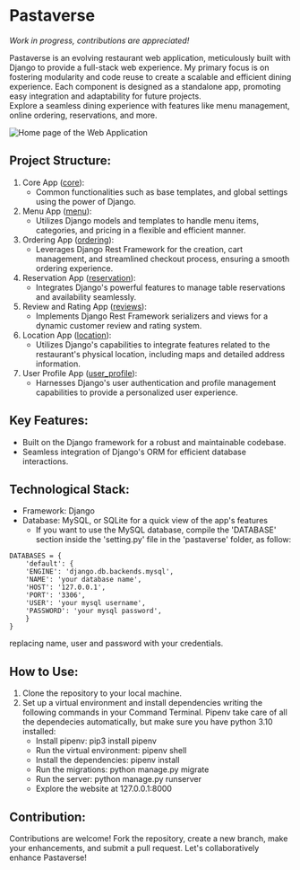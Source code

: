 # Pastaverse
*Work in progress, contributions are appreciated!*

Pastaverse is an evolving restaurant web application, meticulously built with Django to provide a full-stack web experience. My primary focus is on fostering modularity and code reuse to create a scalable and efficient dining experience. Each component is designed as a standalone app, promoting easy integration and adaptability for future projects.  
Explore a seamless dining experience with features like menu management, online ordering, reservations, and more.  

![Home page of the Web Application](description_gifs/home_page.gif "Home page of the Web Application")
## Project Structure:
1. Core App ([core](core)):
    - Common functionalities such as base templates, and global settings using the power of Django.
2. Menu App ([menu](menu)):
    - Utilizes Django models and templates to handle menu items, categories, and pricing in a flexible and efficient manner.
3. Ordering App ([ordering](ordering)):
    - Leverages Django Rest Framework for the creation, cart management, and streamlined checkout process, ensuring a smooth ordering experience.
5. Reservation App ([reservation](reservation)):
    - Integrates Django's powerful features to manage table reservations and availability seamlessly.
7. Review and Rating App ([reviews](reviews)):
    - Implements Django Rest Framework serializers and views for a dynamic customer review and rating system.
9. Location App ([location](location)):
    - Utilizes Django's capabilities to integrate features related to the restaurant's physical location, including maps and detailed address information.
11. User Profile App ([user_profile](user_profile)):
    - Harnesses Django's user authentication and profile management capabilities to provide a personalized user experience.
## Key Features:
- Built on the Django framework for a robust and maintainable codebase.
- Seamless integration of Django's ORM for efficient database interactions.
## Technological Stack:
- Framework: Django
- Database: MySQL, or SQLite for a quick view of the app's features
    - If you want to use the MySQL database, compile the 'DATABASE' section inside the 'setting.py' file in the 'pastaverse' folder, as follow:
```
DATABASES = {
    'default': {  
    'ENGINE': 'django.db.backends.mysql',
    'NAME': 'your database name',
    'HOST': '127.0.0.1',
    'PORT': '3306',
    'USER': 'your mysql username',
    'PASSWORD': 'your mysql password',
    }
}
```
replacing name, user and password with your credentials.
## How to Use:
1. Clone the repository to your local machine.
2. Set up a virtual environment and install dependencies writing the following commands in your Command Terminal. Pipenv take care of all the dependecies automatically, but make sure you have python 3.10 installed:
    - Install pipenv: pip3 install pipenv
    - Run the virtual environment: pipenv shell
    - Install the dependencies: pipenv install
    - Run the migrations: python manage.py migrate
    - Run the server: python manage.py runserver
    - Explore the website at 127.0.0.1:8000

## Contribution:
Contributions are welcome! Fork the repository, create a new branch, make your enhancements, and submit a pull request. Let's collaboratively enhance Pastaverse!

